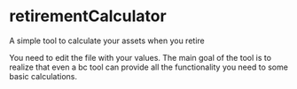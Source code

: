 # retirementCalculator
A simple tool to calculate your assets when you retire

You need to edit the file with your values.  The main
goal of the tool is to realize that even a bc tool can
provide all the functionality you need to some basic 
calculations.

